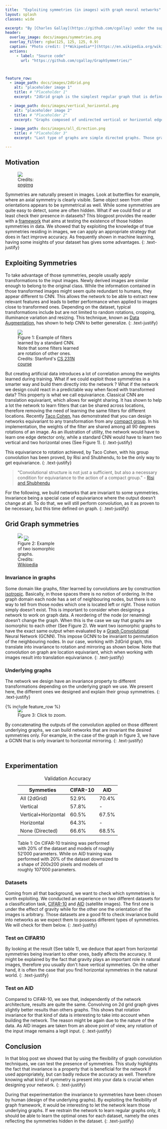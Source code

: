 ```yaml
---
title:  "Exploiting symmetries (in images) with graph neural networks"
layout: splash
classes: wide

excerpt: "By [Charles Gallay](https://github.com/cgallay) under the supervision of [Michaël Defferrard](http://deff.ch) and [Nathanaël Perraudin](https://perraudin.info)"
header:
  overlay_image: docs/images/symmetries.png
  overlay_filter: rgba(125, 125, 125, 0.9)
  caption: "Photo credit: [**Wikipedia**](https://en.wikipedia.org/wiki/Symmetry_group)"
  actions:
     - label: "Source code"
       url: "https://github.com/cgallay/GraphSymmetries/"



feature_row:
  - image_path: docs/images/2dGrid.png
    alt: "placeholder image 1"
    title: # "Placeholder 1"
    excerpt: "2dGrid graph is the simplest regular graph that is defined on the plane. Its undirected edges gives it multiple symmetries. The ones we are interested in are: rotation of 90 degrees and mirroring."

  - image_path: docs/images/vertical_horizontal.png
    alt: "placeholder image 2"
    title: # "Placeholder 2"
    excerpt: "Graphs composed of undirected vertical or horizontal edges. The symmetries found here are vertical and horizontal flips."

  - image_path: docs/images/all_direction.png
    title: # "Placeholder 3"
    excerpt: "Last type of graphs are simple directed graphs. Those graphs does not contain any symmetry but allow the information to flow through the image when combined with other graphs."

---
```




## Motivation

<figure style="width: 100px" class="align-right">
     <a href="docs/images/butterfly2.png"><img src="docs/images/butterfly2.png"></a>
     <figcaption>Credits: <a href="http://pngimg.com/download/1065">pngimg</a></figcaption>
</figure>

Symmetries are naturally present in images. Look at butterflies for example, where an axial symmetry is clearly visible. Same object seen from other orientations appears to be symmetrical as well. While some symmetries are quite easy to detect, some are often hidden. What if we could find or at least check their presence in datasets? This blogpost provides the reader with a [framework](https://github.com/cgallay/GraphSymmetries/) that aims at testing the existence of those hidden symmetries in data. We showed that by exploiting the knowledge of true symmetries residing in images, we can apply an appropriate strategy that does in fact improve accuracy. As frequently shown in machine learning, having some insights of your dataset has gives some advantages.
{: .text-justify}

## Exploiting Symmetries

To take advantage of those symmetries, people usually apply transformations to the input images. Newly derived images are similar enough to belong to the original class. While the information contained in those transformed images might seem quite redundant to humans, they appear different to CNN. This allows the network to be able to extract new relevant features and  leads to better performance when applied to images close to transformed ones. Depending on the dataset, typical transformations include but are not limited to random rotations, cropping, illuminance variation and resizing. This technique, known as [Data Augmentation](https://medium.com/nanonets/how-to-use-deep-learning-when-you-have-limited-data-part-2-data-augmentation-c26971dc8ced), has shown to help CNN to better generalize.
{: .text-justify}


<figure style="width: 200px" class="align-right">
     <a href="docs/images/low_layer_filters.jpeg"><img src="docs/images/low_layer_filters.jpeg"></a>
    <figcaption>Figure 1: Example of filters learned by a standard CNN. Note that some filters learned are rotation of other ones.
<br/>Credits: Stanford's <a href="http://cs231n.stanford.edu/">CS 231N course</a></figcaption>
</figure>

But creating artificial data introduces a lot of correlation among the weights learned during training. What if we could exploit those symmetries in a smarter way and build them directly into the network ? What if the network we design could react in a predictable way when faced with transformed data? This property is what we call equivariance. Classical CNN are translation equivariant, which allows for weight sharing. It has shown to help a lot the network to learn filters that can be shared across locations, therefore removing the need of learning the same filters for different locations. Recently [Taco Cohen](https://github.com/tscohen/GrouPy), has demonstrated that you can design networks equivariant to any transformation from any [compact group](https://en.wikipedia.org/wiki/Compact_group). In his implementation, the weights of the filter are shared among all 90 degrees rotations of an image. As an illustration of utility, the network would have to learn one edge detector only, while a standard CNN would have to learn two vertical and two horizontal ones (See Figure 1).
{: .text-justify}

This equivariance to rotation achieved, by Taco Cohen, with his group convolution has been proved, by Risi and Shubhendu, to be the only way to get equivariance.
{: .text-justify}

> “Convolutional structure is not just a sufficient, but
also a necessary condition for equivariance to the
action of a compact group.” - [Risi and Shubhendu](https://arxiv.org/abs/1802.03690)

For the following, we build networks that are invariant to some symmetries. Invariance being a special case of equivariance where the output doesn’t change at all. To do that, we will still perform convolution, as it as proven to be necessary, but this time defined on graph.
{: .text-justify}


## Grid Graph symmetries
<div class="align-right" style="width: 200px">
<figure class="half">
    <a href="docs/images/iso_graph_1.png"><img src="docs/images/iso_graph_1.png"></a>
    <a href="docs/images/iso_graph_2.png"><img src="docs/images/iso_graph_2.png" align="middle"></a>
    <figcaption>Figure 2: Example of two isomorphic graphs. <br/> Credits: <a href="https://en.wikipedia.org/wiki/Graph_isomorphism">Wikipedia</a></figcaption>
</figure>
</div>

### Invariance in graphs
Some domain like graphs, filter learned by convolutions are by construction [isotropic](https://en.wikipedia.org/wiki/Isotropy). Basically, in those spaces there is no notion of ordering. In the graph domain each node has a set of neighbouring nodes, but there is no way to tell from those nodes which one is located left or right. Those notion simply doesn’t exist. This is important to consider when designing a network to work on graph data. A reordering of the node (or renaming) doesn’t change the graph. When this is the case we say that graphs are isomorphic to each other (See Figure 2). We want two isomorphic graphs to have the exact same output when evaluated by a [Graph Convolutional](https://tkipf.github.io/graph-convolutional-networks/) Neural Network (GCNN). This impose GCNN to be invariant to permutation of the neighbouring nodes. In our case, working with 2dGrid graph, this translate into invariance to rotation and mirroring as shown below. Note that convolution on graph are location equivariant, which when working with images result into translation equivariance.
{: .text-justify}

### Underlying graphs
The network we design have an invariance property to different transformations depending on the underlying graph we use. We present here, the different ones we designed and explain their group symmetries.
{: .text-justify}

{% include feature_row %}

<figure style="width:250px; margin-top:-20px; margin-bottom:0px" class="align-left">
  <a href="docs/images/combined_graph.png"><img src="docs/images/combined_graph.png"></a>
    <figcaption>Figure 3: Click to zoom.</figcaption>
</figure>


By concatenating the outputs of the convolution applied on those different underlying graphs, we can build networks that are invariant the desired symmetries only. For example, in the case of the graph in figure 3, we have a GCNN that is only invariant to horizontal mirroring.
{: .text-justify}

<br/>

## Experimentation

<figure class="align-right" style="width: 325px">
<table class="sortable">
 <caption>Validation Accuracy</caption>
<thead> <tr> <th>Symmeties</th> <th>CIFAR-10</th> <th>AID</th> </tr></thead>
<tbody>
     <tr> <td>All (2dGrid)</td><td>52.9%</td> <td>70.4%</td> </tr>
     <tr> <td>Vertical</td><td>57.8%</td><td>-</td> </tr>
     <tr> <td>Vertical+Horizontal</td><td>60.5%</td> <td>67.5%</td> </tr>
     <tr> <td>Horizontal</td><td>64.3%</td><td>-</td> </tr>
     <tr> <td>None (Directed)</td><td>66.6%</td><td>68.5%</td> </tr>
</tbody></table>
<figcaption>Table 1: 
On CIFAR-10 training was performed with 20% of the dataset and models of roughly 52’000 parameters. While on AID training was performed with 20% of the dataset downsized to a shape of 200x200 pixels and models of roughly 107’000 parameters.</figcaption>
</figure>

### Datasets
Coming from all that background, we want to check which symmetries is worth exploiting. We conducted an experience on two different datasets for a classification task, [CIFAR-10](https://www.cs.toronto.edu/~kriz/cifar.html) and [AID](https://arxiv.org/abs/1608.05167) (satellite images). The first one is under the effect of gravity while for the other one the orientation of the images is arbitrary. Those datasets are a good fit to check invariance build into networks as we expect them to possess different types of symmetries. We will check for them below.
{: .text-justify}

### Test on CIFAR10

By looking at the result (See table 1), we deduce that apart from horizontal symmetries being invariant to other ones, badly affects the accuracy. It might be explained by the fact that gravity plays an important role in natural images, therefore you usually don't have vertical symmetries. On the other hand, it is often the case that you find horizontal symmetries in the natural world.
{: .text-justify}

### Test on AID

Compared to CIFAR-10, we see that, independently of the network architecture, results are quite the same. Convolving on 2d grid graph gives slightly better results than others graphs. This shows that rotation invariance for that kind of data is interesting to take into account when building the network. The reason might be again due to the nature of the data. As AID images are taken from an above point of view, any rotation of the input image remains a legit input.
{: .text-justify}

## Conclusion

In that blog post we showed that by using the flexibility of graph convolution techniques, we can test the presence of symmetries. This study highlights the fact that invariance is a property that is beneficial for the network if used appropriately, but can badly reduce the accuracy as well. Therefore knowing what kind of symmetry is present into your data is crucial when designing your network.
{: .text-justify}

During that experimentation the invariance to symmetries have been chosen by human (design of the underlying graphs). By exploiting the flexibility of graph framework, it would be interesting to let the network learn those underlying graphs. If we restrain the network to learn regular graphs only, it should be able to learn the optimal ones for each dataset, namely the ones reflecting the symmetries hidden in the dataset. 
{: .text-justify}

